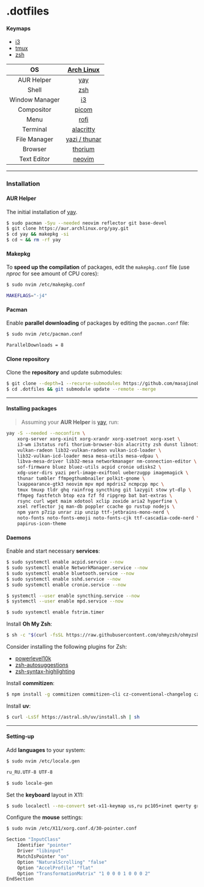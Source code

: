 # .dotfiles

#### Keymaps

- [i3](/i3.md)
- [tmux](/tmux.md)
- [zsh](/zsh.md)

|       OS       |        [Arch Linux](https://archlinux.org/)         |
| :------------: | :-------------------------------------------------: |
|   AUR Helper   |         [yay](https://github.com/Jguer/yay)         |
|     Shell      |               [zsh](https://ohmyz.sh)               |
| Window Manager |           [i3](https://github.com/i3/i3)            |
|   Compositor   |       [picom](https://github.com/yshui/picom)       |
|      Menu      |     [rofi](https://github.com/davatorium/rofi)      |
|    Terminal    | [alacritty](https://github.com/alacritty/alacritty) |
|  File Manager  |     [yazi / thunar](https://yazi-rs.github.io)      |
|    Browser     |  [thorium](https://github.com/Alex313031/thorium)   |
|  Text Editor   |             [neovim](https://neovim.io)             |

---

### Installation

#### AUR Helper

The initial installation of [yay](https://github.com/Jguer/yay).

```sh
$ sudo pacman -Syu --needed neovim reflector git base-devel
$ git clone https://aur.archlinux.org/yay.git
$ cd yay && makepkg -si
$ cd ~ && rm -rf yay
```

#### Makepkg

To **speed up the compilation** of packages, edit the `makepkg.conf` file (use _nproc_ for see amount of CPU cores):

```sh
$ sudo nvim /etc/makepkg.conf

MAKEFLAGS="-j4"
```

#### Pacman

Enable **parallel downloading** of packages by editing the `pacman.conf` file:

```sh
$ sudo nvim /etc/pacman.conf

ParallelDownloads = 8
```

#### Clone repository

Clone the **repository** and update submodules:

```sh
$ git clone --depth=1 --recurse-submodules https://github.com/masajinobe-ef/.dotfiles
$ cd .dotfiles && git submodule update --remote --merge
```

---

#### Installing packages

> Assuming your **AUR Helper** is [yay](https://github.com/Jguer/yay), run:

```sh
yay -S --needed --noconfirm \
    xorg-server xorg-xinit xorg-xrandr xorg-xsetroot xorg-xset \
    i3-wm i3status rofi thorium-browser-bin alacritty zsh dunst libnotify picom feh \
    vulkan-radeon lib32-vulkan-radeon vulkan-icd-loader \
    lib32-vulkan-icd-loader mesa mesa-utils mesa-vdpau \
    libva-mesa-driver lib32-mesa networkmanager nm-connection-editor \
    sof-firmware bluez bluez-utils acpid cronie udisks2 \
    xdg-user-dirs yazi perl-image-exiftool ueberzugpp imagemagick \
    thunar tumbler ffmpegthumbnailer polkit-gnome \
    lxappearance-gtk3 neovim mpv mpd mpdris2 ncmpcpp mpc \
    tmux tmuxp tldr ghq rainfrog syncthing git lazygit stow yt-dlp \
    ffmpeg fastfetch btop eza fzf fd ripgrep bat bat-extras \
    rsync curl wget maim xdotool xclip zoxide aria2 hyperfine \
    xsel reflector jq man-db poppler ccache go rustup nodejs \
    npm yarn p7zip unrar zip unzip ttf-jetbrains-mono-nerd \
    noto-fonts noto-fonts-emoji noto-fonts-cjk ttf-cascadia-code-nerd \
    papirus-icon-theme
```

#### Daemons

Enable and start necessary **services**:

```sh
$ sudo systemctl enable acpid.service --now
$ sudo systemctl enable NetworkManager.service --now
$ sudo systemctl enable bluetooth.service --now
$ sudo systemctl enable sshd.service --now
$ sudo systemctl enable cronie.service --now

$ systemctl --user enable syncthing.service --now
$ systemctl --user enable mpd.service --now

$ sudo systemctl enable fstrim.timer
```

Install **Oh My Zsh**:

```sh
$ sh -c "$(curl -fsSL https://raw.githubusercontent.com/ohmyzsh/ohmyzsh/master/tools/install.sh)"
```

Consider installing the following plugins for Zsh:

- [powerlevel10k](https://github.com/romkatv/powerlevel10k?tab=readme-ov-file#oh-my-zsh)
- [zsh-autosuggestions](https://github.com/zsh-users/zsh-autosuggestions/blob/master/INSTALL.md#oh-my-zsh)
- [zsh-syntax-highlighting](https://github.com/zsh-users/zsh-syntax-highlighting/blob/master/INSTALL.md#oh-my-zsh)

Install **commitizen**:

```sh
$ npm install -g commitizen commitizen-cli cz-conventional-changelog cz-customizable
```

Install **uv**:

```sh
$ curl -LsSf https://astral.sh/uv/install.sh | sh
```

---

#### Setting-up

Add **languages** to your system:

```sh
$ sudo nvim /etc/locale.gen

ru_RU.UTF-8 UTF-8

$ sudo locale-gen
```

Set the **keyboard** layout in X11:

```sh
$ sudo localectl --no-convert set-x11-keymap us,ru pc105+inet qwerty grp:caps_toggle
```

Configure the **mouse** settings:

```sh
$ sudo nvim /etc/X11/xorg.conf.d/30-pointer.conf

Section "InputClass"
    Identifier "pointer"
    Driver "libinput"
    MatchIsPointer "on"
    Option "NaturalScrolling" "false"
    Option "AccelProfile" "flat"
    Option "TransformationMatrix" "1 0 0 0 1 0 0 0 2"
EndSection
```
